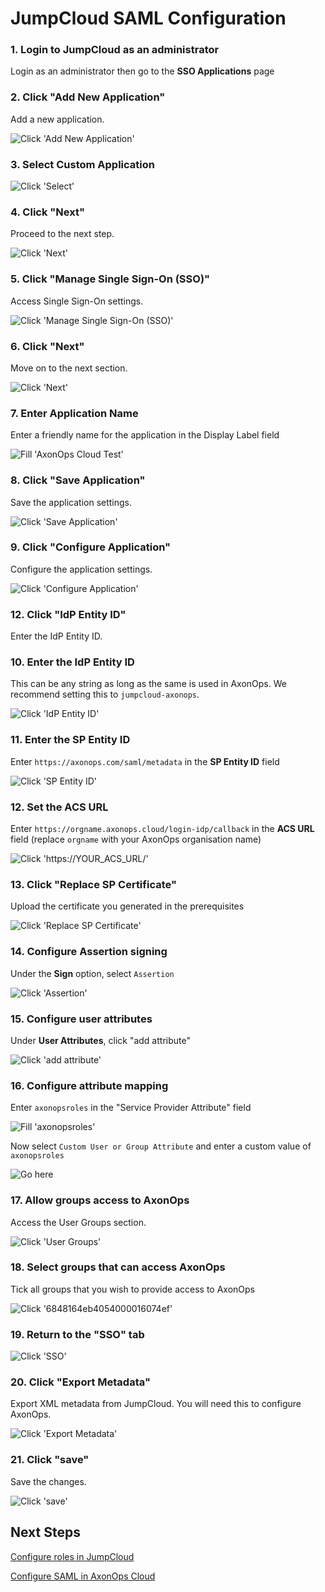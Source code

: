 # JumpCloud SAML Configuration

### 1\. Login to JumpCloud as an administrator
Login as an administrator then go to the **SSO Applications** page

### 2\. Click "Add New Application"

Add a new application.

![Click 'Add New Application'](https://static.guidde.com/v0/qg%2FDYav2XnW7MMsJ8b5Y7XiJvaQaH43%2FunaHzJzAWySemmNrnohagr%2Fim1YLn94EgD1RFuNR4nqWz_doc.png?alt=media&token=a2fe939a-ba4e-410f-b9f4-233f9a45f3ad)

### 3\. Select Custom Application

![Click 'Select'](https://static.guidde.com/v0/qg%2FDYav2XnW7MMsJ8b5Y7XiJvaQaH43%2FunaHzJzAWySemmNrnohagr%2Fp7mXqQv9Ct2CJVjkKrF3vT_doc.png?alt=media&token=2916234b-37ab-4f1f-a2cb-8e2e498c35b3)

### 4\. Click "Next"

Proceed to the next step.

![Click 'Next'](https://static.guidde.com/v0/qg%2FDYav2XnW7MMsJ8b5Y7XiJvaQaH43%2FunaHzJzAWySemmNrnohagr%2FbCWPDTBVcEKmxaFeNexTA7_doc.png?alt=media&token=182d0df9-3fb6-4cd4-b616-3b5921c5b174)

### 5\. Click "Manage Single Sign-On (SSO)"

Access Single Sign-On settings.

![Click 'Manage Single Sign-On (SSO)'](https://static.guidde.com/v0/qg%2FDYav2XnW7MMsJ8b5Y7XiJvaQaH43%2FunaHzJzAWySemmNrnohagr%2F6sqn2zr5f4yUese78xnCUh_doc.png?alt=media&token=1385320c-51ac-4e3c-8fd5-c6897b49e4dd)

### 6\. Click "Next"

Move on to the next section.

![Click 'Next'](https://static.guidde.com/v0/qg%2FDYav2XnW7MMsJ8b5Y7XiJvaQaH43%2FunaHzJzAWySemmNrnohagr%2FrUtwziawr6vENfGp8PhPiB_doc.png?alt=media&token=f1a6be5a-2840-48ef-a919-5afc39afea46)

### 7\. Enter Application Name

Enter a friendly name for the application in the Display Label field

![Fill 'AxonOps Cloud Test'](https://static.guidde.com/v0/qg%2FDYav2XnW7MMsJ8b5Y7XiJvaQaH43%2FunaHzJzAWySemmNrnohagr%2FwYxNFifxNxHz6F3gcVzc9C_doc.png?alt=media&token=fd8bd8f7-7df9-4038-be5c-b9064ca3bdab)

### 8\. Click "Save Application"

Save the application settings.

![Click 'Save Application'](https://static.guidde.com/v0/qg%2FDYav2XnW7MMsJ8b5Y7XiJvaQaH43%2FunaHzJzAWySemmNrnohagr%2F5exXJWB37NJJRi4JraZm3G_doc.png?alt=media&token=e6b5c59b-5b0d-4e0b-95c0-18af32a589d7)

### 9\. Click "Configure Application"

Configure the application settings.

![Click 'Configure Application'](https://static.guidde.com/v0/qg%2FDYav2XnW7MMsJ8b5Y7XiJvaQaH43%2FunaHzJzAWySemmNrnohagr%2FdPdAJsVYqcGg79AqpYxvx5_doc.png?alt=media&token=7f264e70-96dc-43f1-b18c-3104fbca4548)

### 12\. Click "IdP Entity ID"

Enter the IdP Entity ID.


### 10\. Enter the IdP Entity ID

This can be any string as long as the same is used in AxonOps. We recommend setting this to `jumpcloud-axonops`.

![Click 'IdP Entity ID'](https://static.guidde.com/v0/qg%2FDYav2XnW7MMsJ8b5Y7XiJvaQaH43%2FunaHzJzAWySemmNrnohagr%2FoG7rpRCTBNR3iFSJomnFNA_doc.png?alt=media&token=10dc1ae3-65dd-4b8b-80b7-8bafdc99fe55)

### 11\. Enter the SP Entity ID

Enter `https://axonops.com/saml/metadata` in the **SP Entity ID** field

![Click 'SP Entity ID'](https://static.guidde.com/v0/qg%2FDYav2XnW7MMsJ8b5Y7XiJvaQaH43%2FunaHzJzAWySemmNrnohagr%2Fm542nWzzQmmXeToM8jMg9L_doc.png?alt=media&token=bb6e97ee-1048-476b-afa3-74dffed08ae9)

### 12\. Set the ACS URL

Enter `https://orgname.axonops.cloud/login-idp/callback` in the **ACS URL** field (replace `orgname` with your AxonOps organisation name)

![Click 'https://YOUR_ACS_URL/'](https://static.guidde.com/v0/qg%2FDYav2XnW7MMsJ8b5Y7XiJvaQaH43%2FunaHzJzAWySemmNrnohagr%2FoLazT1TTTY8792EB6o4UiA_doc.png?alt=media&token=286ce6ab-96b2-4f1a-b43c-d1f71a538e46)

### 13\. Click "Replace SP Certificate"

Upload the certificate you generated in the prerequisites

![Click 'Replace SP Certificate'](https://static.guidde.com/v0/qg%2FDYav2XnW7MMsJ8b5Y7XiJvaQaH43%2FunaHzJzAWySemmNrnohagr%2FgtXhcK1QS6jmL9H7ZXGiLy_doc.png?alt=media&token=1fc94253-0ecc-4241-a6f1-0317770343ea)

### 14\. Configure Assertion signing

Under the **Sign** option, select `Assertion`

![Click 'Assertion'](https://static.guidde.com/v0/qg%2FDYav2XnW7MMsJ8b5Y7XiJvaQaH43%2FunaHzJzAWySemmNrnohagr%2FwyyiA5VYJNGT2DWXH3u2j8_doc.png?alt=media&token=935ce3b5-af3d-44b2-bec4-35b45ba65a90)

### 15\. Configure user attributes

Under **User Attributes**, click "add attribute"

![Click 'add attribute'](https://static.guidde.com/v0/qg%2FDYav2XnW7MMsJ8b5Y7XiJvaQaH43%2FunaHzJzAWySemmNrnohagr%2FryjouYgw5niBMdgNabVcFe_doc.png?alt=media&token=66094711-7068-44f0-b5b4-80fe205e3180)

### 16\. Configure attribute mapping

Enter `axonopsroles` in the "Service Provider Attribute" field

![Fill 'axonopsroles'](https://static.guidde.com/v0/qg%2FDYav2XnW7MMsJ8b5Y7XiJvaQaH43%2FunaHzJzAWySemmNrnohagr%2FwvHtbtrVQHKijCiXbgjjbY_doc.png?alt=media&token=5c901782-51b3-4499-a983-66aafa2e20bb)

Now select `Custom User or Group Attribute` and enter a custom value of `axonopsroles`

![Go here](https://static.guidde.com/v0/qg%2FDYav2XnW7MMsJ8b5Y7XiJvaQaH43%2FunaHzJzAWySemmNrnohagr%2FbV7P4r3Ad3Xzf3bWtF1mEK_doc.png?alt=media&token=b026873a-1ecb-4e53-a50b-ecf36f5c470a)

### 17\. Allow groups access to AxonOps

Access the User Groups section.

![Click 'User Groups'](https://static.guidde.com/v0/qg%2FDYav2XnW7MMsJ8b5Y7XiJvaQaH43%2FunaHzJzAWySemmNrnohagr%2FvfADxi6VMfkAXbXEdLcNZU_doc.png?alt=media&token=a02e0fd2-e3dc-4f0c-b5ed-9b322daaeac0)

### 18\. Select groups that can access AxonOps

Tick all groups that you wish to provide access to AxonOps

![Click '6848164eb4054000016074ef'](https://static.guidde.com/v0/qg%2FDYav2XnW7MMsJ8b5Y7XiJvaQaH43%2FunaHzJzAWySemmNrnohagr%2F5jQgV2puygoe94LqBZSt6V_doc.png?alt=media&token=c1aea888-deb7-4cee-94e3-e08f75ddf91f)

### 19\. Return to the "SSO" tab

![Click 'SSO'](https://static.guidde.com/v0/qg%2FDYav2XnW7MMsJ8b5Y7XiJvaQaH43%2FunaHzJzAWySemmNrnohagr%2Fc9FyP8r8hH55KYdYWAaQUe_doc.png?alt=media&token=64fff74c-7e72-41d4-9517-196f29a34354)

### 20\. Click "Export Metadata"

Export XML metadata from JumpCloud. You will need this to configure AxonOps.

![Click 'Export Metadata'](https://static.guidde.com/v0/qg%2FDYav2XnW7MMsJ8b5Y7XiJvaQaH43%2FunaHzJzAWySemmNrnohagr%2FvDZxjsaSugVstfGkConnTZ_doc.png?alt=media&token=929f46d9-3498-49cd-9df8-698a39085219)

### 21\. Click "save"

Save the changes.

![Click 'save'](https://static.guidde.com/v0/qg%2FDYav2XnW7MMsJ8b5Y7XiJvaQaH43%2FunaHzJzAWySemmNrnohagr%2F2NuipYyAXqxt6dE4DwQHzc_doc.png?alt=media&token=533fd173-3d07-47d2-aeea-83ac91bb6193)

## Next Steps

[Configure roles in JumpCloud](../02-jumpcloud-roles)

[Configure SAML in AxonOps Cloud](../03-axonops-saml-jumpcloud)

